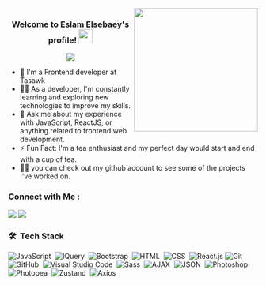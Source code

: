 
<img width="250" align="right" src="https://c.tenor.com/_DOBjnGspYAAAAAM/code-coding.gif">

<h3 align="center">
  Welcome to Eslam Elsebaey's profile!
  <img src="https://media.giphy.com/media/hvRJCLFzcasrR4ia7z/giphy.gif" width="28">
</h3>

<!-- Typing SVG by DenverCoder1 - https://github.com/DenverCoder1/readme-typing-svg -->
<p align="center">
  <a href="https://github.com/DenverCoder1/readme-typing-svg"><img src="https://readme-typing-svg.herokuapp.com/?lines=Frontend%20developer;Always%20learning%20new%20things&font=Fira%20Code&center=true&width=440&height=45&color=f75c7e&vCenter=true&size=22"></a>
</p> 

- 🏢 I'm a Frontend developer at Tasawk
- 👨‍💻 As a developer, I'm constantly learning and exploring new technologies to improve my skills.
- 💬 Ask me about my experience with JavaScript, ReactJS,  or anything related to frontend web development.
- ⚡ Fun Fact: I'm a tea enthusiast and my perfect day would start and end with a cup of tea.
- 👨‍💻 you can check out my github account to see some of the projects I've worked on.


### Connect with Me :

<a href="https://www.linkedin.com/in/eslam-elsebaey-ab9564163/" target="_blank"><img src="https://img.shields.io/badge/-Eslam%20Elsebaey-0077B5?style=for-the-badge&logo=Linkedin&logoColor=white"/></a>
<a href="https://wa.me/201012467487" target="_blank"><img src="https://img.shields.io/badge/-Eslam%20Elsebaey-0077B5?style=for-the-badge&logo=Whatsapp&logoColor=white"/></a>
### 🛠 &nbsp;Tech Stack
![JavaScript](https://img.shields.io/badge/-JavaScript-05122A?style=flat&logo=javascript)&nbsp;
![lQuery](https://img.shields.io/badge/-JQuery-05122A?style=flat&logo=JQuery)&nbsp;
![Bootstrap](https://img.shields.io/badge/-Bootstrap-05122A?style=flat&logo=bootstrap&logoColor=563D7C)&nbsp;
![HTML](https://img.shields.io/badge/-HTML-05122A?style=flat&logo=HTML5)&nbsp;
![CSS](https://img.shields.io/badge/-CSS-05122A?style=flat&logo=CSS3&logoColor=1572B6)&nbsp;
![React.js](https://img.shields.io/badge/-React-05122A?style=flat&logo=react)
![Git](https://img.shields.io/badge/-Git-05122A?style=flat&logo=git)&nbsp;
![GitHub](https://img.shields.io/badge/-GitHub-05122A?style=flat&logo=github)&nbsp;
![Visual Studio Code](https://img.shields.io/badge/-Visual%20Studio%20Code-05122A?style=flat&logo=visual-studio-code&logoColor=007ACC)&nbsp;
![Sass](https://img.shields.io/badge/-Sass-05122A?style=flat&logo=sass)&nbsp;
![AJAX](https://img.shields.io/badge/-AJAX-05122A?style=flat&logo=AJAX)&nbsp;
![JSON](https://img.shields.io/badge/-JSON-05122A?style=flat&logo=JSON)&nbsp;
![Photoshop](https://img.shields.io/badge/-Photoshop-05122A?style=flat&logo=Photoshop)&nbsp;
![Photopea](https://img.shields.io/badge/-Photopea-05122A?style=flat&logo=Photopea)&nbsp;
![Zustand](https://img.shields.io/badge/-Zustand-05122A?style=flat&logo=Zustand)&nbsp;
![Axios](https://img.shields.io/badge/-Axios-05122A?style=flat&logo=Axios)&nbsp;





